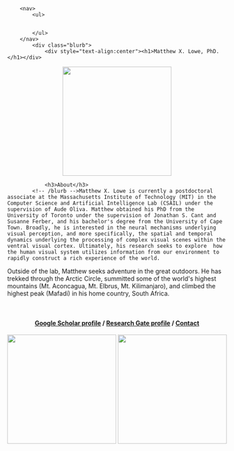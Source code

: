 <html>
	<head>
		<title>Matthew X. Lowe</title> 
	</head>
	<body>

		<nav>
    		<ul>
        		
        	
    		</ul>
		</nav>
    		<div class="blurb">
        		<div style="text-align:center"><h1>Matthew X. Lowe, PhD.</h1></div>
<div style="text-align:center"><img src="https://raw.githubusercontent.com/mxlowe/mxlowe.github.io/master/portrait.png" style='border: 0px solid #f00; margin: 0px; box-shadow: none;' height="250" width="250"></div>
	
				<h3>About</h3>
    		<!-- /blurb -->Matthew X. Lowe is currently a postdoctoral associate at the Massachusetts Institute of Technology (MIT) in the Computer Science and Artificial Intelligence Lab (CSAIL) under the supervision of Aude Oliva. Matthew obtained his PhD from the University of Toronto under the supervision of Jonathan S. Cant and Susanne Ferber, and his bachelor's degree from the University of Cape Town. Broadly, he is interested in the neural mechanisms underlying visual perception, and more specifically, the spatial and temporal dynamics underlying the processing of complex visual scenes within the ventral visual cortex. Ultimately, his research seeks to explore  how the human visual system utilizes information from our environment to rapidly construct a rich experience of the world.
		
<p>Outside of the lab, Matthew seeks adventure in the great outdoors. He has trekked through the Arctic Circle, summitted some of the world's highest mountains (Mt. Aconcagua, Mt. Elbrus, Mt. Kilimanjaro), and climbed the highest peak (Mafadi) in his home country, South Africa.</p>

<br>

<div style="text-align:center"><p><h4><a href="https://scholar.google.ca/citations?user=aTRL1HMAAAAJ&hl=en">Google Scholar profile</a> / <a href="https://www.researchgate.net/profile/Matthew_Lowe7">Research Gate profile</a> / <a href="mailto:mxlowe@gmail.com">Contact</a></h4></p></div>

<div style="text-align:center"><img src="https://raw.githubusercontent.com/mxlowe/mxlowe.github.io/master/mit_logo.png" style='border: 0px solid #f00; margin: 0px; box-shadow: none;' height="250" width="250"> <img src="https://raw.githubusercontent.com/mxlowe/mxlowe.github.io/master/csail_logo.png" style='border: 0px solid #f00; margin: 0px; box-shadow: none;' height="250" width="250"></div>
		<footer> 
		</footer> 

  
